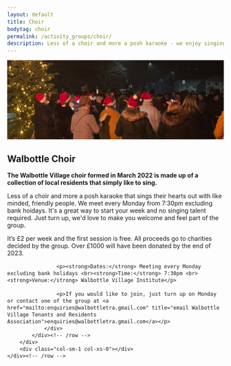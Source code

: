 ```yaml
---
layout: default
title: Choir
bodytag: choir
permalink: /activity_groups/choir/
description: Less of a choir and more a posh karaoke - we enjoy singing with like minded, friendly people. Meeting every Monday at Walbottle Village Institute from 7:30pm (excluding bank holidays).
---
```

<div class="container-fluid">
	<div class="row">
		<div class="mastImg">
			<img src="/assets/images/masthead-choir-xmas.jpg" class="img-responsive" alt="Walbottle Village Photography group"/>
		</div>
	</div>
</div>

<div class="container-fluid groups"> <!-- container-fluid -->
	<div class="row"> <!-- row -->
		<div class="col-sm-1 col-xs-0"></div>
		<div class="col-sm-10 col-xs-12 mainPanel">
			<div class="row"> <!-- row -->
				<div class="col-xs-12">
			 		 <h2>Walbottle Choir</h2>
				</div>
				<div class="col-md-12 col-xs-12">
					<p><strong>The Walbottle Village choir formed in March 2022 is made up of a collection of local residents that simply like to sing.</strong></p>
					<p>Less of a choir and more a posh karaoke that sings their hearts out with like minded, friendly people. We meet every Monday from 7:30pm excluding bank hoidays. It's a great way to start your week and no singing talent required. Just turn up, we'd love to make you welcome and feel part of the group.</p>
					<p>It’s &pound;2 per week and the first session is free. All proceeds go to charities decided by the group. Over &pound;1000 will have been donated by the end of 2023.</p>

					<p><strong>Dates:</strong> Meeting every Monday excluding bank holidays <br><strong>Time:</strong> 7:30pm <br><strong>Venue:</strong> Walbottle Village Institute</p>
				
					<p>If you would like to join, just turn up on Monday or contact one of the group at <a href="mailto:enquiries@walbottletra.gmail.com" title="email Walbottle Village Tenants and Residents Association">enquiries@walbottletra.gmail.com</a></p>
				</div>
	  		</div><!-- /row -->
		</div>
		<div class="col-sm-1 col-xs-0"></div>
	</div><!-- /row -->
</div><!-- /container-fluid -->
